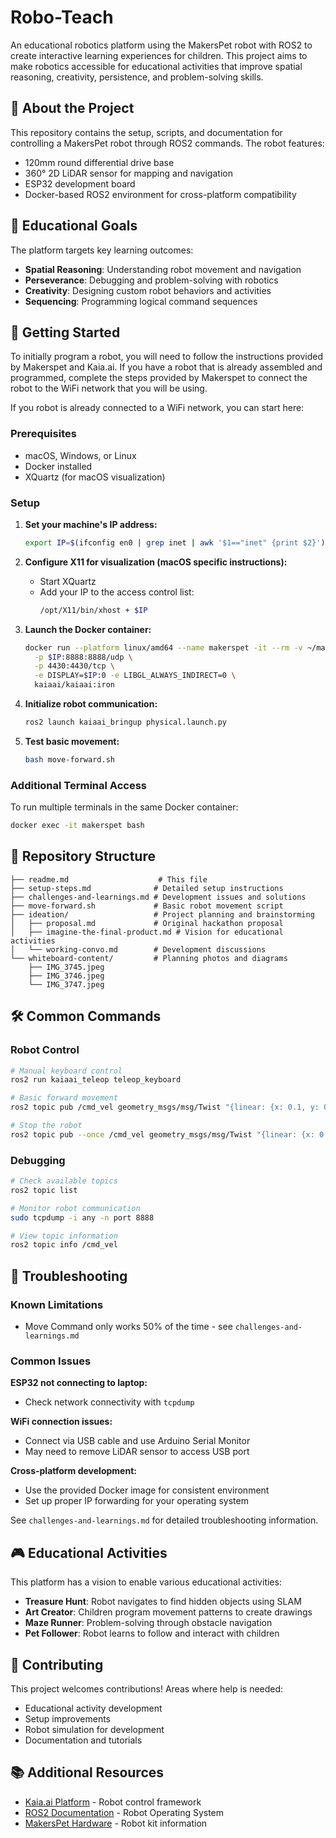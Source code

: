 # Robo-Teach

An educational robotics platform using the MakersPet robot with ROS2 to create interactive learning experiences for children. This project aims to make robotics accessible for educational activities that improve spatial reasoning, creativity, persistence, and problem-solving skills.

## 🤖 About the Project

This repository contains the setup, scripts, and documentation for controlling a MakersPet robot through ROS2 commands. The robot features:
- 120mm round differential drive base
- 360° 2D LiDAR sensor for mapping and navigation
- ESP32 development board
- Docker-based ROS2 environment for cross-platform compatibility

## 🎯 Educational Goals

The platform targets key learning outcomes:
- **Spatial Reasoning**: Understanding robot movement and navigation
- **Perseverance**: Debugging and problem-solving with robotics
- **Creativity**: Designing custom robot behaviors and activities  
- **Sequencing**: Programming logical command sequences

## 🚀 Getting Started

To initially program a robot, you will need to follow the instructions provided by Makerspet and Kaia.ai. 
If you have a robot that is already assembled and programmed, complete the steps provided by Makerspet to connect the robot to the WiFi network that you will be using.

If you robot is already connected to a WiFi network, you can start here:

### Prerequisites
- macOS, Windows, or Linux
- Docker installed
- XQuartz (for macOS visualization)

### Setup

1. **Set your machine's IP address:**
   ```bash
   export IP=$(ifconfig en0 | grep inet | awk '$1=="inet" {print $2}')
   ```

2. **Configure X11 for visualization (macOS specific instructions):**
   - Start XQuartz
   - Add your IP to the access control list:
     ```bash
     /opt/X11/bin/xhost + $IP
     ```

3. **Launch the Docker container:**
   ```bash
   docker run --platform linux/amd64 --name makerspet -it --rm -v ~/maps:/maps \
     -p $IP:8888:8888/udp \
     -p 4430:4430/tcp \
     -e DISPLAY=$IP:0 -e LIBGL_ALWAYS_INDIRECT=0 \
     kaiaai/kaiaai:iron
   ```

4. **Initialize robot communication:**
   ```bash
   ros2 launch kaiaai_bringup physical.launch.py
   ```

5. **Test basic movement:**
   ```bash
   bash move-forward.sh
   ```

### Additional Terminal Access
To run multiple terminals in the same Docker container:
```bash
docker exec -it makerspet bash
```

## 📂 Repository Structure

```
├── readme.md                    # This file
├── setup-steps.md              # Detailed setup instructions
├── challenges-and-learnings.md # Development issues and solutions
├── move-forward.sh             # Basic robot movement script
├── ideation/                   # Project planning and brainstorming
│   ├── proposal.md             # Original hackathon proposal
│   ├── imagine-the-final-product.md # Vision for educational activities
│   └── working-convo.md        # Development discussions
└── whiteboard-content/         # Planning photos and diagrams
    ├── IMG_3745.jpeg
    ├── IMG_3746.jpeg
    └── IMG_3747.jpeg
```

## 🛠 Common Commands

### Robot Control
```bash
# Manual keyboard control
ros2 run kaiaai_teleop teleop_keyboard

# Basic forward movement
ros2 topic pub /cmd_vel geometry_msgs/msg/Twist "{linear: {x: 0.1, y: 0.0, z: 0.0}, angular: {x: 0.0, y: 0.0, z: 0.0}}"

# Stop the robot
ros2 topic pub --once /cmd_vel geometry_msgs/msg/Twist "{linear: {x: 0.0, y: 0.0, z: 0.0}, angular: {x: 0.0, y: 0.0, z: 0.0}}"
```

### Debugging
```bash
# Check available topics
ros2 topic list

# Monitor robot communication
sudo tcpdump -i any -n port 8888

# View topic information
ros2 topic info /cmd_vel
```

## 🔧 Troubleshooting

### Known Limitations

- Move Command only works 50% of the time - see `challenges-and-learnings.md` 

### Common Issues

**ESP32 not connecting to laptop:**
- Check network connectivity with `tcpdump`

**WiFi connection issues:**
- Connect via USB cable and use Arduino Serial Monitor
- May need to remove LiDAR sensor to access USB port

**Cross-platform development:**
- Use the provided Docker image for consistent environment
- Set up proper IP forwarding for your operating system

See `challenges-and-learnings.md` for detailed troubleshooting information.

## 🎮 Educational Activities

This platform has a vision to enable various educational activities:
- **Treasure Hunt**: Robot navigates to find hidden objects using SLAM
- **Art Creator**: Children program movement patterns to create drawings
- **Maze Runner**: Problem-solving through obstacle navigation
- **Pet Follower**: Robot learns to follow and interact with children

## 🤝 Contributing

This project welcomes contributions! Areas where help is needed:
- Educational activity development
- Setup improvements
- Robot simulation for development
- Documentation and tutorials

## 📚 Additional Resources

- [Kaia.ai Platform](https://kaia.ai) - Robot control framework
- [ROS2 Documentation](https://docs.ros.org/en/iron/) - Robot Operating System
- [MakersPet Hardware](https://makerspet.com) - Robot kit information
